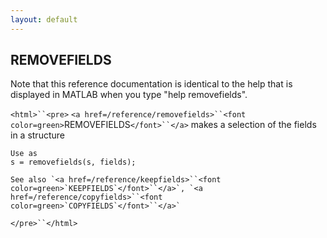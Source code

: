 ```yaml
---
layout: default
---
```


##  REMOVEFIELDS

Note that this reference documentation is identical to the help that is displayed in MATLAB when you type "help removefields".

`<html>``<pre>`
    `<a href=/reference/removefields>``<font color=green>`REMOVEFIELDS`</font>``</a>` makes a selection of the fields in a structure
 
    Use as
    s = removefields(s, fields);
 
    See also `<a href=/reference/keepfields>``<font color=green>`KEEPFIELDS`</font>``</a>`, `<a href=/reference/copyfields>``<font color=green>`COPYFIELDS`</font>``</a>`
`</pre>``</html>`

